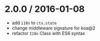 
2.0.0 / 2016-01-08
==================

  * add `i18n` to `ctx.state`
  * change middleware signature for koa@2
  * refactor `I18n` Class with ES6 syntax
